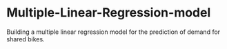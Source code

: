 # Multiple-Linear-Regression-model
Building a multiple linear regression model for the prediction of demand for shared bikes.

